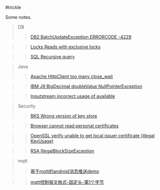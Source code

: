 #trickle

Some notes.

>DB
>>[DB2 BatchUpdateException ERRORCODE -4229](https://github.com/duanjfeng/trickle/blob/master/DB/DB2_BatchUpdateException_ERRORCODE_4229.md)

>>[Locks Reads with exclusive locks](https://github.com/duanjfeng/trickle/blob/master/DB/Locks_Reads_with_exclusive_locks.md)

>>[SQL Recursive query](https://github.com/duanjfeng/trickle/blob/master/DB/DB2_SQL_Recursive_query.md)

>Java
>>[Apache HttpClient too many close_wait](https://github.com/duanjfeng/trickle/blob/master/Java/Apache_HttpClient_too_many_close_wait.md)

>>[IBM J9 BigDecimal doubleValue NullPointerException](https://github.com/duanjfeng/trickle/blob/master/Java/IBM_J9_BigDecimal_doubleValue_NullPointerException.md)

>>[Inputstream incorrect usage of available](https://github.com/duanjfeng/trickle/blob/master/Java/Inputstream_incorrect_usage_of_available.md)

>Security
>>[BKS Wrong version of key store](https://github.com/duanjfeng/trickle/blob/master/Security/Certificate_BKS_Wrong_version_of_key_store.md)

>>[Browser cannot read personal certificates](https://github.com/duanjfeng/trickle/blob/master/Security/Certificate_Browser_cannot_reads_personal_certificates.md)

>>[OpenSSL verify unable to get local issuer certificate (illegal KeyUsage)](https://github.com/duanjfeng/trickle/blob/master/Security/Certificate_OpenSSL_verify_unable_to_get_local_issuer_certificate.md)

>>[RSA IllegalBlockSizeException](https://github.com/duanjfeng/trickle/blob/master/Security/RSA_IllegalBlockSizeException.md)

>mqtt
>>[基于mqtt的android消息推送demo](https://github.com/duanjfeng/trickle/blob/master/mqtt/mqtt_1_android_push_notification_demo_using_mqtt.md)

>>[mqtt控制报文格式-固定头-第1个字节](https://github.com/duanjfeng/trickle/blob/master/mqtt/mqtt_2_Control_Packet_format_Fixed_header_First_byte.md)


